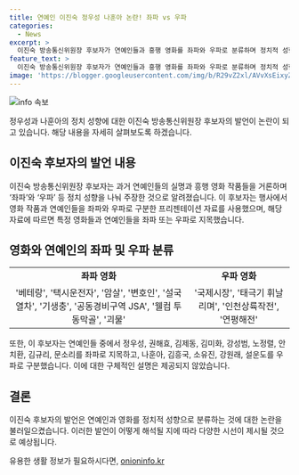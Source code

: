 ```yaml
---
title: 연예인 이진숙 정우성 나훈아 논란! 좌파 vs 우파
categories:
  - News
excerpt: >
  이진숙 방송통신위원장 후보자가 연예인들과 흥행 영화를 좌파와 우파로 분류하며 정치적 성향을 지목한 논란이 터졌다. 이 후보자는 좌파 성향의 영화가 히트 친다며 우파 영화의 틀에 갇히는 것을 비판했다. 또한 정우성, 권해효 등을 좌파로, 나훈아, 김흥국 등을 우파로 지목하며 논란을 일으켰다. 이러한 주장에 대한 설명은 없는 상황이다.
feature_text: >
  이진숙 방송통신위원장 후보자가 연예인들과 흥행 영화를 좌파와 우파로 분류하며 정치적 성향을 지목한 논란이 터졌다. 이 후보자는 좌파 성향의 영화가 히트 친다며 우파 영화의 틀에 갇히는 것을 비판했다. 또한 정우성, 권해효 등을 좌파로, 나훈아, 김흥국 등을 우파로 지목하며 논란을 일으켰다. 이러한 주장에 대한 설명은 없는 상황이다.
image: 'https://blogger.googleusercontent.com/img/b/R29vZ2xl/AVvXsEixyZcFfHzMRdzZMjFBmAUKJYCLCGyLL1o632UiGVXcaFdKo_bkvkuCioo0uUKlGfBVcT3P84aROyZIXSBEx3Aw5nCQ3pTgDom1WDC4m8eifvWiAmWEEVb4x6G_l8C0QH225ldMjyaFvpxGEBGNO37VmDTDMHGhJPq73UglMfDca1-0aw/s1600/blogspot.png'
---
```


<p><img src="https://blogger.googleusercontent.com/img/b/R29vZ2xl/AVvXsEixyZcFfHzMRdzZMjFBmAUKJYCLCGyLL1o632UiGVXcaFdKo_bkvkuCioo0uUKlGfBVcT3P84aROyZIXSBEx3Aw5nCQ3pTgDom1WDC4m8eifvWiAmWEEVb4x6G_l8C0QH225ldMjyaFvpxGEBGNO37VmDTDMHGhJPq73UglMfDca1-0aw/s1600/blogspot.png" alt="info 속보" /></p>

<p>정우성과 나훈아의 정치 성향에 대한 이진숙 방송통신위원장 후보자의 발언이 논란이 되고 있습니다. 해당 내용을 자세히 살펴보도록 하겠습니다. </p>

<h2 data-ke-size="size26">이진숙 후보자의 발언 내용</h2>

<p data-ke-size="size16">이진숙 방송통신위원장 후보자는 과거 연예인들의 실명과 흥행 영화 작품들을 거론하며 ‘좌파’와 ‘우파’ 등 정치 성향을 나눠 주장한 것으로 알려졌습니다. 이 후보자는 행사에서 영화 작품과 연예인들을 좌파와 우파로 구분한 프리젠테이션 자료를 사용했으며, 해당 자료에 따르면 특정 영화들과 연예인들을 좌파 또는 우파로 지목했습니다.</p>

<h2 data-ke-size="size26">영화와 연예인의 좌파 및 우파 분류</h2>

<table>
    <tr>
        <td style="text-align: center; height: 17px;"><b>좌파 영화</b></td>
        <td style="text-align: center; height: 17px;"><b>우파 영화</b></td>
    </tr>
    <tr>
        <td style="text-align: center; height: 17px;">'베테랑', '택시운전자', '암살', '변호인', '설국열차', '기생충', '공동경비구역 JSA', '웰컴 투 동막골', '괴물'</td>
        <td style="text-align: center; height: 17px;">'국제시장', '태극기 휘날리며', '인천상륙작전', '연평해전'</td>
    </tr>
</table>

<p data-ke-size="size16">또한, 이 후보자는 연예인들 중에서 정우성, 권해효, 김제동, 김미화, 강성범, 노정렬, 안치환, 김규리, 문소리를 좌파로 지목하고, 나훈아, 김흥국, 소유진, 강원래, 설운도를 우파로 구분했습니다. 이에 대한 구체적인 설명은 제공되지 않았습니다.</p>

<h2 data-ke-size="size26">결론</h2>

<p data-ke-size="size16">이진숙 후보자의 발언은 연예인과 영화를 정치적 성향으로 분류하는 것에 대한 논란을 불러일으켰습니다. 이러한 발언이 어떻게 해석될 지에 따라 다양한 시선이 제시될 것으로 예상됩니다.</p>
유용한 생활 정보가 필요하시다면, <a href="https://onioninfo.kr" rel="dofollow">onioninfo.kr</a>


